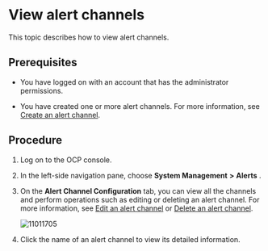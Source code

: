 View alert channels 
========================================

This topic describes how to view alert channels. 

Prerequisites 
----------------------------------

* You have logged on with an account that has the administrator permissions.

  

* You have created one or more alert channels. For more information, see [Create an alert channel](../9.use-alert-management/8.create-alarm-channel.md).

  




Procedure 
------------------------------

1. Log on to the OCP console.

   

2. In the left-side navigation pane, choose **System Management** **\>** **Alerts** .

   

3. On the **Alert Channel Configuration** tab, you can view all the channels and perform operations such as editing or deleting an alert channel. For more information, see [Edit an alert channel](../9.use-alert-management/10.edit-an-alert-channel.md) or [Delete an alert channel](../9.use-alert-management/11.delete-alarm-channel.md).

   ![11011705](https://help-static-aliyun-doc.aliyuncs.com/assets/img/en-US/5314306461/p346380.png)
   

4. Click the name of an alert channel to view its detailed information. 

   



